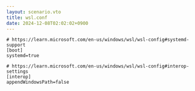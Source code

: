 ```yaml
---
layout: scenario.vto
title: wsl.conf
date: 2024-12-08T02:02:02+0900
---
```


```ini{gist label=/etc/wsl.conf}
# https://learn.microsoft.com/en-us/windows/wsl/wsl-config#systemd-support
[boot]
systemd=true

# https://learn.microsoft.com/en-us/windows/wsl/wsl-config#interop-settings
[interop]
appendWindowsPath=false
```
